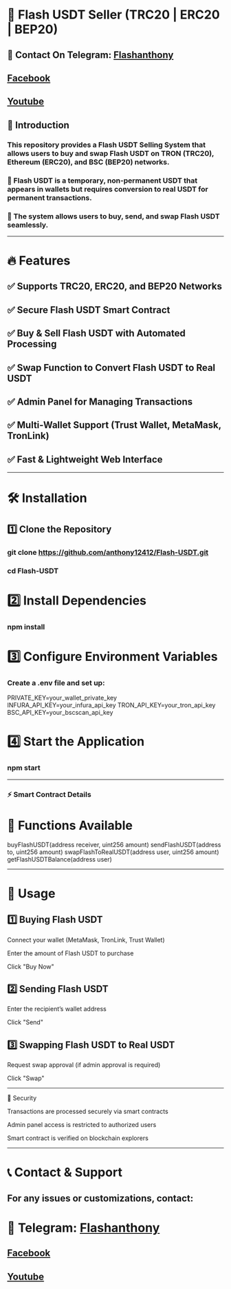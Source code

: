 # 🚀 Flash USDT Seller (TRC20 | ERC20 | BEP20)


## 💬 Contact On Telegram: [Flashanthony](https://t.me/flashanthony)

## [Facebook](https://www.facebook.com/flash.anthony.2025)

## [Youtube](https://youtube.com/shorts/yBP6vMAozWQ?si=TeqiC8mRVTlCgRRM)

## 📌 Introduction

### This repository provides a Flash USDT Selling System that allows users to buy and swap Flash USDT on TRON (TRC20), Ethereum (ERC20), and BSC (BEP20) networks.

### 🔹 Flash USDT is a temporary, non-permanent USDT that appears in wallets but requires conversion to real USDT for permanent transactions.

### 🔹 The system allows users to buy, send, and swap Flash USDT seamlessly.



---

# 🔥 Features

## ✅ Supports TRC20, ERC20, and BEP20 Networks

## ✅ Secure Flash USDT Smart Contract

## ✅ Buy & Sell Flash USDT with Automated Processing

## ✅ Swap Function to Convert Flash USDT to Real USDT

## ✅ Admin Panel for Managing Transactions

## ✅ Multi-Wallet Support (Trust Wallet, MetaMask, TronLink)

## ✅ Fast & Lightweight Web Interface



---

# 🛠️ Installation

## 1️⃣ Clone the Repository

### git clone https://github.com/anthony12412/Flash-USDT.git

### cd Flash-USDT

# 2️⃣ Install Dependencies

### npm install

# 3️⃣ Configure Environment Variables

### Create a .env file and set up:

PRIVATE_KEY=your_wallet_private_key
INFURA_API_KEY=your_infura_api_key
TRON_API_KEY=your_tron_api_key
BSC_API_KEY=your_bscscan_api_key

# 4️⃣ Start the Application

### npm start


---

### ⚡ Smart Contract Details

# 📌 Functions Available 

buyFlashUSDT(address receiver, uint256 amount)
sendFlashUSDT(address to, uint256 amount)
swapFlashToRealUSDT(address user, uint256 amount)
getFlashUSDTBalance(address user)


---

# 📖 Usage

## 1️⃣ Buying Flash USDT

Connect your wallet (MetaMask, TronLink, Trust Wallet)

Enter the amount of Flash USDT to purchase

Click "Buy Now"


## 2️⃣ Sending Flash USDT

Enter the recipient’s wallet address

Click "Send"


## 3️⃣ Swapping Flash USDT to Real USDT

Request swap approval (if admin approval is required)

Click "Swap"



---

🔐 Security

Transactions are processed securely via smart contracts

Admin panel access is restricted to authorized users

Smart contract is verified on blockchain explorers



---

# 📞 Contact & Support

## For any issues or customizations, contact:

# 💬 Telegram: [Flashanthony](https://t.me/flashanthony)
## [Facebook](https://www.facebook.com/flash.anthony.2025)
## [Youtube](https://youtube.com/shorts/yBP6vMAozWQ?si=TeqiC8mRVTlCgRRM)

